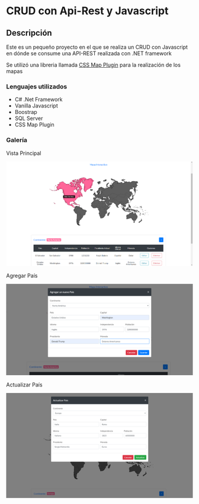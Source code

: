 # CRUD con Api-Rest y Javascript
<h2>Descripción</h2>
<p>Este es un pequeño proyecto en el que se realiza un CRUD con Javascript en dónde se consume una API-REST realizada con .NET framework</p>
<p>Se utilizó una libreria llamada <a href="https://cssmapsplugin.com/get/continents/" target="_blank">CSS Map Plugin</a> para la realización de los mapas</p>
<h3>Lenguajes utilizados</h3>
<ul>
  <li>C# .Net Framework</li>
  <li>Vanilla Javascript</li>
  <li>Boostrap</li>
  <li>SQL Server</li>
  <li>CSS Map Plugin</li>
</ul>

<h3>Galería</h3>
<p>Vista Principal</p>
<img src="https://github.com/mgongorag/Ev-Final-MIGUELGONGORA/blob/main/galeria/main.png" alt="main" width="1000px">
<p>Agregar País</p>
<img src="https://github.com/mgongorag/Ev-Final-MIGUELGONGORA/blob/main/galeria/addCountrys.png" alt="main" width="1000px">
<p>Actualizar País</p>
<img src="https://github.com/mgongorag/Ev-Final-MIGUELGONGORA/blob/main/galeria/updateCountry.png" alt="main" width="1000px">
